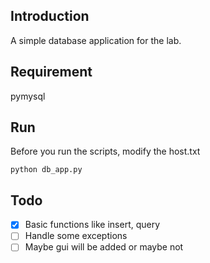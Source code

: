 ## Introduction
A simple database application for the lab.

## Requirement
pymysql

## Run
Before you run the scripts, modify the host.txt
```shell script
python db_app.py
```

## Todo
- [x] Basic functions like insert, query
- [ ] Handle some exceptions
- [ ] Maybe gui will be added or maybe not
